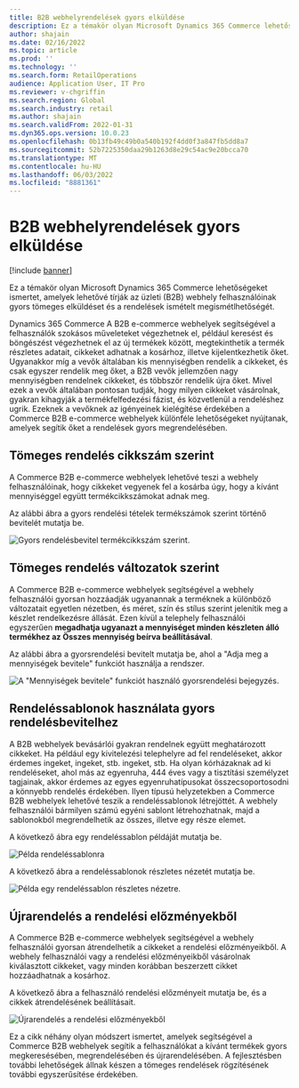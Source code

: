 ```yaml
---
title: B2B webhelyrendelések gyors elküldése
description: Ez a témakör olyan Microsoft Dynamics 365 Commerce lehetőségeket ismertet, amelyek lehetővé tírják az üzleti (B2B) webhely felhasználóinak gyors tömeges elküldéset és a rendelések ismételt megismétlhetőségét.
author: shajain
ms.date: 02/16/2022
ms.topic: article
ms.prod: ''
ms.technology: ''
ms.search.form: RetailOperations
audience: Application User, IT Pro
ms.reviewer: v-chgriffin
ms.search.region: Global
ms.search.industry: retail
ms.author: shajain
ms.search.validFrom: 2022-01-31
ms.dyn365.ops.version: 10.0.23
ms.openlocfilehash: 0b13fb49c49b0a540b192f4dd0f3a847fb5dd8a7
ms.sourcegitcommit: 52b7225350daa29b1263d8e29c54ac9e20bcca70
ms.translationtype: MT
ms.contentlocale: hu-HU
ms.lasthandoff: 06/03/2022
ms.locfileid: "8881361"
---
```

# <a name="place-b2b-website-orders-quickly"></a>B2B webhelyrendelések gyors elküldése

[!include [banner](../../includes/banner.md)]

Ez a témakör olyan Microsoft Dynamics 365 Commerce lehetőségeket ismertet, amelyek lehetővé tírják az üzleti (B2B) webhely felhasználóinak gyors tömeges elküldéset és a rendelések ismételt megismétlhetőségét.

Dynamics 365 Commerce A B2B e-commerce webhelyek segítségével a felhasználók szokásos műveleteket végezhetnek el, például keresést és böngészést végezhetnek el az új termékek között, megtekinthetik a termék részletes adatait, cikkeket adhatnak a kosárhoz, illetve kijelentkezhetik őket. Ugyanakkor míg a vevők általában kis mennyiségben rendelik a cikkeket, és csak egyszer rendelik meg őket, a B2B vevők jellemzően nagy mennyiségben rendelnek cikkeket, és többször rendelik újra őket. Mivel ezek a vevők általában pontosan tudják, hogy milyen cikkeket vásárolnak, gyakran kihagyják a termékfelfedezési fázist, és közvetlenül a rendeléshez ugrik. Ezeknek a vevőknek az igényeinek kielégítése érdekében a Commerce B2B e-commerce webhelyek különféle lehetőségeket nyújtanak, amelyek segítik őket a rendelések gyors megrendelésében.

## <a name="bulk-order-by-item-number"></a>Tömeges rendelés cikkszám szerint

A Commerce B2B e-commerce webhelyek lehetővé teszi a webhely felhasználóinak, hogy cikkeket vegyenek fel a kosárba úgy, hogy a kívánt mennyiséggel együtt termékcikkszámokat adnak meg.

Az alábbi ábra a gyors rendelési tételek termékszámok szerint történő bevitelét mutatja be.

![Gyors rendelésbevitel termékcikkszám szerint.](../media/QuickAddByItem.png)

## <a name="bulk-order-by-variant"></a>Tömeges rendelés változatok szerint

A Commerce B2B e-commerce webhelyek segítségével a webhely felhasználói gyorsan hozzáadják ugyanannak a terméknek a különböző változatait egyetlen nézetben, és méret, szín és stílus szerint jelenítik meg a készlet rendelkezésre állását. Ezen kívül a telephely felhasználói egyszerűen **megadhatja ugyanazt a mennyiséget minden készleten álló termékhez az Összes mennyiség beírva beállításával**.

Az alábbi ábra a gyorsrendelési bevitelt mutatja be, ahol a "Adja meg a mennyiségek bevitele" funkciót használja a rendszer.

![A "Mennyiségek bevitele" funkciót használó gyorsrendelési bejegyzés.](../media/MatrixView.png)

## <a name="use-order-templates-for-quick-order-entry"></a>Rendeléssablonok használata gyors rendelésbevitelhez

A B2B webhelyek bevásárlói gyakran rendelnek együtt meghatározott cikkeket. Ha például egy kivitelezési telephelyre ad fel rendeléseket, akkor érdemes ingeket, ingeket, stb. ingeket, stb. Ha olyan kórházaknak ad ki rendeléseket, ahol más az egyenruha, 444 éves vagy a tisztítási személyzet tagjainak, akkor érdemes az egyes egyenruhatípusokat összecsoportosodni a könnyebb rendelés érdekében. Ilyen típusú helyzetekben a Commerce B2B webhelyek lehetővé teszik a rendeléssablonok létrejöttét. A webhely felhasználói bármilyen számú egyéni sablont létrehozhatnak, majd a sablonokból megrendelhetik az összes, illetve egy része elemet.

A következő ábra egy rendeléssablon példáját mutatja be.

![Példa rendeléssablonra](../media/OrderTemplateHeader.png)

A következő ábra a rendeléssablonok részletes nézetét mutatja be.

![Példa egy rendeléssablon részletes nézetre.](../media/OrderTemplateLines.png)

## <a name="reorder-from-order-history"></a>Újrarendelés a rendelési előzményekből

A Commerce B2B e-commerce webhelyek segítségével a webhely felhasználói gyorsan átrendelhetik a cikkeket a rendelési előzményeikből. A webhely felhasználói vagy a rendelési előzményeikből vásárolnak kiválasztott cikkeket, vagy minden korábban beszerzett cikket hozzáadhatnak a kosárhoz.

A következő ábra a felhasználó rendelési előzményeit mutatja be, és a cikkek átrendelésének beállításait.

![Újrarendelés a rendelési előzményekből](../media/Reorder.png)

Ez a cikk néhány olyan módszert ismertet, amelyek segítségével a Commerce B2B webhelyek segítik a felhasználókat a kívánt termékek gyors megkeresésében, megrendelésében és újrarendelésében. A fejlesztésben további lehetőségek állnak készen a tömeges rendelések rögzítésének további egyszerűsítése érdekében.
